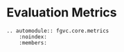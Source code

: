 # Evaluation Metrics

```{eval-rst}
.. automodule:: fgvc.core.metrics
    :noindex:
    :members:
```
